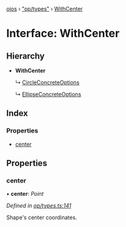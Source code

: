 [ojos](../README.md) › ["op/types"](../modules/_op_types_.md) › [WithCenter](_op_types_.withcenter.md)

# Interface: WithCenter

## Hierarchy

* **WithCenter**

  ↳ [CircleConcreteOptions](_op_circle_.circleconcreteoptions.md)

  ↳ [EllipseConcreteOptions](_op_ellipse_.ellipseconcreteoptions.md)

## Index

### Properties

* [center](_op_types_.withcenter.md#center)

## Properties

###  center

• **center**: *Point*

*Defined in [op/types.ts:141](https://github.com/cancerberoSgx/mirada/blob/3544b58/ojos/src/op/types.ts#L141)*

Shape's center coordinates.
